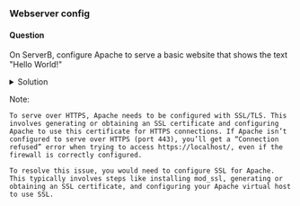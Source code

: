 ### Webserver config

#### Question  
On ServerB, configure Apache to serve a basic website that shows the text "Hello World!"

<details><summary> Solution </summary>

1. To update the software packages installed on the system, run:

# dnf update -y

The “-y” flag in the command automatically confirms the installation without prompting for confirmation.

2. To install the Apache HTTP Server on the system, run:

# dnf install httpd -y

3. To enable and start the Apache web server, run:

# systemctl enable --now httpd

The “enable” option is used to enable the “httpd” service so that it starts automatically at system startup, while the “now” option starts the “httpd” service immediately.

4. To open the file “index.html” located in the “/var/www/html/” directory in the Vim text editor, run:

# vim /var/www/html/index.html

5. Add the following line:

Hello World!

6. To restart the Apache web server, run:

# systemctl restart httpd

This command will reload the configuration files for Apache and restart the server, which can be useful after making changes to the configuration files or website content.

7. To list all active firewall rules in the default zone, run:

# firewall-cmd --list-all

8. To add a permanent rule to the firewall configuration to allow incoming HTTP traffic on the public zone, run:

# firewall-cmd --zone=public --add-service=http --permanent

9. To add a permanent rule to the firewall configuration to allow incoming HTTPS traffic on the public zone, run:

# firewall-cmd --zone=public --add-service=https --permanent

Note that this command only modifies the firewall configuration file and does not immediately apply the changes. You need to run the “firewall-cmd --reload” command for the changes to take effect.

10. To reload the firewall configuration, run:

# firewall-cmd --reload

The “--reload” option tells the firewall daemon to read the updated configuration files and apply the changes.

11. To send an HTTP GET request to the local web server running on the system, run:

# curl http://localhost


</details>

Note:

    To serve over HTTPS, Apache needs to be configured with SSL/TLS. This involves generating or obtaining an SSL certificate and configuring Apache to use this certificate for HTTPS connections. If Apache isn’t configured to serve over HTTPS (port 443), you’ll get a “Connection refused” error when trying to access https://localhost/, even if the firewall is correctly configured.

    To resolve this issue, you would need to configure SSL for Apache. This typically involves steps like installing mod_ssl, generating or obtaining an SSL certificate, and configuring your Apache virtual host to use SSL.